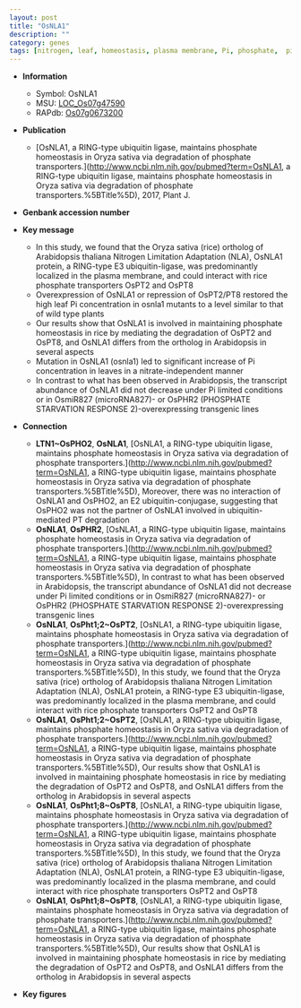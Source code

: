 ```yaml
---
layout: post
title: "OsNLA1"
description: ""
category: genes
tags: [nitrogen, leaf, homeostasis, plasma membrane, Pi, phosphate,  pi , phosphate transport, phosphate starvation, phosphate homeostasis, phosphate starvation response]
---
```


* **Information**  
    + Symbol: OsNLA1  
    + MSU: [LOC_Os07g47590](http://rice.plantbiology.msu.edu/cgi-bin/ORF_infopage.cgi?orf=LOC_Os07g47590)  
    + RAPdb: [Os07g0673200](http://rapdb.dna.affrc.go.jp/viewer/gbrowse_details/irgsp1?name=Os07g0673200)  

* **Publication**  
    + [OsNLA1, a RING-type ubiquitin ligase, maintains phosphate homeostasis in Oryza sativa via degradation of phosphate transporters.](http://www.ncbi.nlm.nih.gov/pubmed?term=OsNLA1, a RING-type ubiquitin ligase, maintains phosphate homeostasis in Oryza sativa via degradation of phosphate transporters.%5BTitle%5D), 2017, Plant J.

* **Genbank accession number**  

* **Key message**  
    + In this study, we found that the Oryza sativa (rice) ortholog of Arabidopsis thaliana Nitrogen Limitation Adaptation (NLA), OsNLA1 protein, a RING-type E3 ubiquitin-ligase, was predominantly localized in the plasma membrane, and could interact with rice phosphate transporters OsPT2 and OsPT8
    + Overexpression of OsNLA1 or repression of OsPT2/PT8 restored the high leaf Pi concentration in osnla1 mutants to a level similar to that of wild type plants
    + Our results show that OsNLA1 is involved in maintaining phosphate homeostasis in rice by mediating the degradation of OsPT2 and OsPT8, and OsNLA1 differs from the ortholog in Arabidopsis in several aspects
    + Mutation in OsNLA1 (osnla1) led to significant increase of Pi concentration in leaves in a nitrate-independent manner
    + In contrast to what has been observed in Arabidopsis, the transcript abundance of OsNLA1 did not decrease under Pi limited conditions or in OsmiR827 (microRNA827)- or OsPHR2 (PHOSPHATE STARVATION RESPONSE 2)-overexpressing transgenic lines

* **Connection**  
    + __LTN1~OsPHO2__, __OsNLA1__, [OsNLA1, a RING-type ubiquitin ligase, maintains phosphate homeostasis in Oryza sativa via degradation of phosphate transporters.](http://www.ncbi.nlm.nih.gov/pubmed?term=OsNLA1, a RING-type ubiquitin ligase, maintains phosphate homeostasis in Oryza sativa via degradation of phosphate transporters.%5BTitle%5D), Moreover, there was no interaction of OsNLA1 and OsPHO2, an E2 ubiquitin-conjugase, suggesting that OsPHO2 was not the partner of OsNLA1 involved in ubiquitin-mediated PT degradation
    + __OsNLA1__, __OsPHR2__, [OsNLA1, a RING-type ubiquitin ligase, maintains phosphate homeostasis in Oryza sativa via degradation of phosphate transporters.](http://www.ncbi.nlm.nih.gov/pubmed?term=OsNLA1, a RING-type ubiquitin ligase, maintains phosphate homeostasis in Oryza sativa via degradation of phosphate transporters.%5BTitle%5D), In contrast to what has been observed in Arabidopsis, the transcript abundance of OsNLA1 did not decrease under Pi limited conditions or in OsmiR827 (microRNA827)- or OsPHR2 (PHOSPHATE STARVATION RESPONSE 2)-overexpressing transgenic lines
    + __OsNLA1__, __OsPht1;2~OsPT2__, [OsNLA1, a RING-type ubiquitin ligase, maintains phosphate homeostasis in Oryza sativa via degradation of phosphate transporters.](http://www.ncbi.nlm.nih.gov/pubmed?term=OsNLA1, a RING-type ubiquitin ligase, maintains phosphate homeostasis in Oryza sativa via degradation of phosphate transporters.%5BTitle%5D), In this study, we found that the Oryza sativa (rice) ortholog of Arabidopsis thaliana Nitrogen Limitation Adaptation (NLA), OsNLA1 protein, a RING-type E3 ubiquitin-ligase, was predominantly localized in the plasma membrane, and could interact with rice phosphate transporters OsPT2 and OsPT8
    + __OsNLA1__, __OsPht1;2~OsPT2__, [OsNLA1, a RING-type ubiquitin ligase, maintains phosphate homeostasis in Oryza sativa via degradation of phosphate transporters.](http://www.ncbi.nlm.nih.gov/pubmed?term=OsNLA1, a RING-type ubiquitin ligase, maintains phosphate homeostasis in Oryza sativa via degradation of phosphate transporters.%5BTitle%5D), Our results show that OsNLA1 is involved in maintaining phosphate homeostasis in rice by mediating the degradation of OsPT2 and OsPT8, and OsNLA1 differs from the ortholog in Arabidopsis in several aspects
    + __OsNLA1__, __OsPht1;8~OsPT8__, [OsNLA1, a RING-type ubiquitin ligase, maintains phosphate homeostasis in Oryza sativa via degradation of phosphate transporters.](http://www.ncbi.nlm.nih.gov/pubmed?term=OsNLA1, a RING-type ubiquitin ligase, maintains phosphate homeostasis in Oryza sativa via degradation of phosphate transporters.%5BTitle%5D), In this study, we found that the Oryza sativa (rice) ortholog of Arabidopsis thaliana Nitrogen Limitation Adaptation (NLA), OsNLA1 protein, a RING-type E3 ubiquitin-ligase, was predominantly localized in the plasma membrane, and could interact with rice phosphate transporters OsPT2 and OsPT8
    + __OsNLA1__, __OsPht1;8~OsPT8__, [OsNLA1, a RING-type ubiquitin ligase, maintains phosphate homeostasis in Oryza sativa via degradation of phosphate transporters.](http://www.ncbi.nlm.nih.gov/pubmed?term=OsNLA1, a RING-type ubiquitin ligase, maintains phosphate homeostasis in Oryza sativa via degradation of phosphate transporters.%5BTitle%5D), Our results show that OsNLA1 is involved in maintaining phosphate homeostasis in rice by mediating the degradation of OsPT2 and OsPT8, and OsNLA1 differs from the ortholog in Arabidopsis in several aspects

* **Key figures**  


